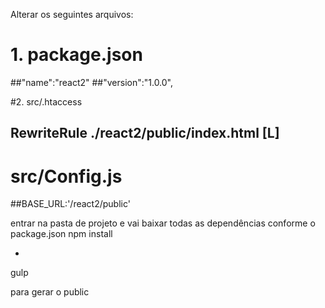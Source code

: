 Alterar os seguintes arquivos:
# 1. package.json
##"name":"react2"
##"version":"1.0.0",

#2. src/.htaccess
## RewriteRule ./react2/public/index.html [L]

# src/Config.js
##BASE_URL:'/react2/public'

entrar na pasta de projeto e
vai baixar todas as dependências conforme o package.json
 npm install

+

gulp

para gerar o public
